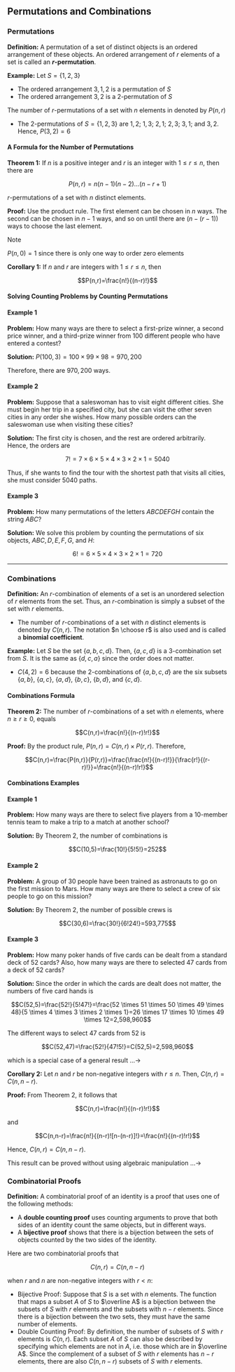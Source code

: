 ## Permutations and Combinations

### Permutations

**Definition:** A permutation of a set of distinct objects is an ordered arrangement of these objects. An ordered arrangement of $r$ elements of a set is called an **$r$-permutation**.

**Example:** Let $S=\{1,2,3\}$

- The ordered arrangement $3,1,2$ is a permutation of $S$
- The ordered arrangement $3,2$ is a $2$-permutation of $S$

The number of $r$-permutations of a set with $n$ elements in denoted by $P(n,r)$
  - The $2$-permutations of $S=\{1,2,3\}$ are $1,2;~1,3;~2,1;~2,3;~3,1;$ and $3,2$. Hence, $P(3,2)=6$

#### A Formula for the Number of Permutations

**Theorem 1:** If $n$ is a positive integer and $r$ is an integer with $1 \leq r \leq n$, then there are

$$P(n,r)=n(n-1)(n-2)\dots(n-r+1)$$

$r$-permutations of a set with $n$ distinct elements.

**Proof:** Use the product rule. The first element can be chosen in $n$ ways. The second can be chosen in $n-1$ ways, and so on until there are $(n-(r-1))$ ways to choose the last element.

> [!note]
>
> $P(n,0)=1$ since there is only one way to order zero elements

**Corollary 1:** If $n$ and $r$ are integers with $1 \leq r \leq n$, then

$$P(n,r)=\frac{n!}{(n-r)!}$$

#### Solving Counting Problems by Counting Permutations

#### Example 1

**Problem:** How many ways are there to select a first-prize winner, a second price winner, and a third-prize winner from 100 different people who have entered a contest?

**Solution:** $P(100,3)=100 \times 99 \times 98=970,200$

Therefore, there are $970,200$ ways.

#### Example 2

**Problem:** Suppose that a saleswoman has to visit eight different cities. She must begin her trip in a specified city, but she can visit the other seven cities in any order she wishes. How many possible orders can the saleswoman use when visiting these cities?

**Solution:** The first city is chosen, and the rest are ordered arbitrarily. Hence, the orders are

$$7!=7 \times 6 \times 5 \times 4 \times 3 \times 2 \times 1=5040$$

Thus, if she wants to find the tour with the shortest path that visits all cities, she must consider $5040$ paths.

#### Example 3

**Problem:** How many permutations of the letters $ABCDEFGH$ contain the string $ABC$?

**Solution:** We solve this problem by counting the permutations of six objects, $ABC,D,E,F,G$, and $H$:

$$6!=6 \times 5 \times 4 \times 3 \times 2 \times 1=720$$

- - -

### Combinations

**Definition:** An $r$-combination of elements of a set is an unordered selection of $r$ elements from the set. Thus, an $r$-combination is simply a subset of the set with $r$ elements.

- The number of $r$-combinations of a set with $n$ distinct elements is denoted by $C(n,r)$. The notation $n \choose r$ is also used and is called a **binomial coefficient**.

**Example:** Let $S$ be the set $\{a,b,c,d\}$. Then, $\{a,c,d\}$ is a $3$-combination set from $S$. It is the same as $\{d,c,a\}$ since the order does not matter.

  - $C(4,2)=6$ because the $2$-combinations of $\{a,b,c,d\}$ are the six subsets $\{a,b\},~\{a,c\},~\{a,d\},~\{b,c\},~\{b,d\}$, and $\{c,d\}$.

#### Combinations Formula

**Theorem 2:** The number of $r$-combinations of a set with $n$ elements, where $n \geq r \geq 0$, equals

$$C(n,r)=\frac{n!}{(n-r)!r!}$$

**Proof:** By the product rule, $P(n,r)=C(n,r) \times P(r,r)$. Therefore,

$$C(n,r)=\frac{P(n,r)}{P(r,r)}=\frac{\frac{n!}{(n-r)!}}{\frac{r!}{(r-r)!}}=\frac{n!}{(n-r)!r!}$$

#### Combinations Examples

#### Example 1

**Problem:** How many ways are there to select five players from a 10-member tennis team to make a trip to a match at another school?

**Solution:** By Theorem 2, the number of combinations is

$$C(10,5)=\frac{10!}{5!5!}=252$$

#### Example 2

**Problem:** A group of 30 people have been trained as astronauts to go on the first mission to Mars. How many ways are there to select a crew of six people to go on this mission?

**Solution:** By Theorem 2, the number of possible crews is

$$C(30,6)=\frac{30!}{6!24!}=593,775$$

#### Example 3

**Problem:** How many poker hands of five cards can be dealt from a standard deck of 52 cards? Also, how many ways are there to selected 47 cards from a deck of 52 cards?

**Solution:** Since the order in which the cards are dealt does not matter, the numbers of five card hands is

$$C(52,5)=\frac{52!}{5!47!}=\frac{52 \times 51 \times 50 \times 49 \times 48}{5 \times 4 \times 3 \times 2 \times 1}=26 \times 17 \times 10 \times 49 \times 12=2,598,960$$

The different ways to select 47 cards from 52 is

$$C(52,47)=\frac{52!}{47!5!}=C(52,5)=2,598,960$$

which is a special case of a general result $\dots \to$

**Corollary 2:** Let $n$ and $r$ be non-negative integers with $r \leq n$. Then, $C(n,r)=C(n,n-r)$.

**Proof:** From Theorem 2, it follows that

$$C(n,r)=\frac{n!}{(n-r)!r!}$$

and

$$C(n,n-r)=\frac{n!}{(n-r)![n-(n-r)]!}=\frac{n!}{(n-r)!r!}$$

Hence, $C(n,r)=C(n,n-r)$.

This result can be proved without using algebraic manipulation $\dots \to$

### Combinatorial Proofs

**Definition:** A combinatorial proof of an identity is a proof that uses one of the following methods:

- A **double counting proof** uses counting arguments to prove that both sides of an identity count the same objects, but in different ways.
- A **bijective proof** shows that there is a bijection between the sets of objects counted by the two sides of the identity.

Here are two combinatorial proofs that

$$C(n,r)=C(n,n-r)$$

when $r$ and $n$ are non-negative integers with $r<n$:

- Bijective Proof: Suppose that $S$ is a set with $n$ elements. The function that maps a subset $A$ of $S$ to $\overline A$ is a bijection between the subsets of $S$ with $r$ elements and the subsets with $n-r$ elements. Since  there is a bijection between the two sets, they must have the same number of elements.
- Double Counting Proof: By definition, the number of subsets of $S$ with $r$ elements is $C(n,r)$. Each subset $A$ of $S$ can also be described by specifying which elements are not in $A$, i.e. those which are in $\overline A$. Since the complement of a subset of $S$ with $r$ elements has $n-r$ elements, there are also $C(n,n-r)$ subsets of $S$ with $r$ elements.
